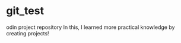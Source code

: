 # git_test
odin project repository
In this, I learned more practical knowledge by creating projects!